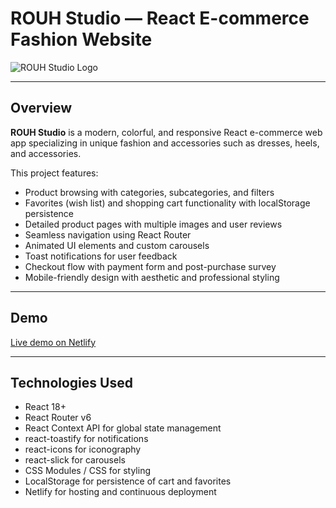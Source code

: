 # ROUH Studio — React E-commerce Fashion Website

![ROUH Studio Logo](src/assets/logo.png)

---

## Overview

**ROUH Studio** is a modern, colorful, and responsive React e-commerce web app specializing in unique fashion and accessories such as dresses, heels, and accessories.

This project features:

- Product browsing with categories, subcategories, and filters
- Favorites (wish list) and shopping cart functionality with localStorage persistence
- Detailed product pages with multiple images and user reviews
- Seamless navigation using React Router
- Animated UI elements and custom carousels
- Toast notifications for user feedback
- Checkout flow with payment form and post-purchase survey
- Mobile-friendly design with aesthetic and professional styling

---

## Demo

[Live demo on Netlify](https://rouhstudio.netlify.app)

---

## Technologies Used

- React 18+
- React Router v6
- React Context API for global state management
- react-toastify for notifications
- react-icons for iconography
- react-slick for carousels
- CSS Modules / CSS for styling
- LocalStorage for persistence of cart and favorites
- Netlify for hosting and continuous deployment
